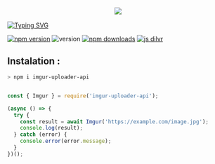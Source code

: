 <h3 align="center">
  
  <p align="center"><img src="https://img.shields.io/badge/WLCM%20TO -Imgur Upload Api-green?colorA=%23ff0000&colorB=%23017e40&style=flat-square">  
  
</h3>

[![Typing SVG](https://readme-typing-svg.demolab.com?font=Neuton&size=30&pause=1000&color=FF0000ED&background=000000&width=360&height=60&lines=Hello+World%2C+It%E2%80%99s+Me+MR+Imran;%F0%9D%99%B8%F0%9D%9A%83'%F0%9D%9A%9C+%F0%9D%99%BD%F0%9D%99%BE%F0%9D%9A%83+%F0%9D%99%B0+%F0%9D%99%B9%F0%9D%9A%84%F0%9D%9A%82%F0%9D%9A%83+%F0%9D%99%BD%F0%9D%99%B0%F0%9D%99%BC%F0%9D%99%B4+%F0%9D%99%B1%F0%9D%9A%81%F0%9D%99%BE+%F0%9F%A5%B1;%F0%9D%99%B8%F0%9D%9A%83'%F0%9D%9A%9C+%F0%9D%99%B0+%F0%9D%99%B1%F0%9D%9A%81%F0%9D%99%B0%F0%9D%99%BD%F0%9D%99%B3%F0%9F%94%A5;Respect+Mr.IMRAN+%F0%9F%A5%80;Thanks+My+All+Friend+%F0%9F%A4%99+%F0%9F%A5%B0)](https://git.io/typing-svg)

<a href="https://www.npmjs.com/package/imgur-uploader-api"><img alt="npm version" src="https://img.shields.io/npm/v/imgur-uploader-api.svg?style=flat-square"></a>
<img alt="version" src="https://img.shields.io/github/package-json/v/MR-IMRAN-60/imgur-upload?label=github&style=flat-square">
<a href="https://www.npmjs.com/package/imgur-upload-api"><img src="https://img.shields.io/npm/dm/imgur-uploader-api.svg?style=flat-square" alt="npm downloads"></a>
[![js dilvr](https://data.jsdelivr.com/v1/package/npm/imgur-upload-api/badge)](https://www.jsdelivr.com/package/npm/imgur-uploader-api)

## Instalation :
```bash
> npm i imgur-uploader-api
```


```js

const { Imgur } = require('imgur-uploader-api');

(async () => {
  try {
    const result = await Imgur('https://example.com/image.jpg');
    console.log(result);
  } catch (error) {
    console.error(error.message);
  }
})();
```

